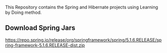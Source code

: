 This Repository contains the Spring and Hibernate projects using Learning by Doing method.

## Download Spring Jars
https://repo.spring.io/release/org/springframework/spring/5.1.6.RELEASE/spring-framework-5.1.6.RELEASE-dist.zip
